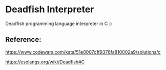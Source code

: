 # Deadfish Interpreter

Deadfish programming language interpreter in C :)

## Reference:

https://www.codewars.com/kata/51e0007c1f9378fa810002a9/solutions/c

https://esolangs.org/wiki/Deadfish#C